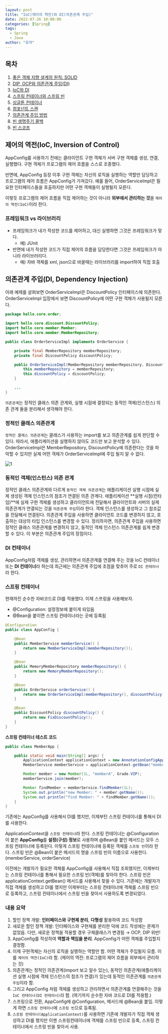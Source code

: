 ```yaml
---
layout: post
title: "IoC(제어의 역전)와 DI(의존관계 주입)"
date: 2022-07-26 10:00:00
categories: [Spring]
tags:
  - Spring
  - Java
author: "유자"
---
```


## 목차

1. [좋은 객체 지향 설계의 원칙: SOLID](https://yessm621.github.io/spring/Spring-SOLID/)
2. [DIP, OCP와 의존관계 주입(DI)](https://yessm621.github.io/spring/Spring-DIP-OCP-DI/)
3. [IoC와 DI](https://yessm621.github.io/spring/Spring-IoC-DI/)
4. [스프링 컨테이너와 스프링 빈](https://yessm621.github.io/spring/Spring-SpringContainer-Bean/)
5. [싱글톤 컨테이너](https://yessm621.github.io/spring/Spring-Singleton/)
6. [컴포넌트 스캔](https://yessm621.github.io/spring/Spring-ComponentScan/)
7. [의존관계 주입 방법](https://yessm621.github.io/spring/Spring-Dependency-Injection/)
8. [빈 생명주기 콜백](https://yessm621.github.io/spring/Spring-BeanLifeCycle/)
9. [빈 스코프](https://yessm621.github.io/spring/Spring-BeanScope/) 

## 제어의 역전(IoC, Inversion of Control)

AppConfig를 사용하기 전에는 클라이언트 구현 객체가 서버 구현 객체를 생성, 연결, 실행했다. 구현 객체가 프로그램의 제어 흐름을 스스로 조종했다.

반면에, AppConfig 등장 이후 구현 객체는 자신의 로직을 실행하는 역할만 담당하고 프로그램의 제어 흐름은 AppConfig가 가져갔다. 예를 들어, OrderServiceImpl은 필요한 인터페이스들을 호출하지만 어떤 구현 객체들이 실행될지 모른다.

이렇듯 프로그램의 제어 흐름을 직접 제어하는 것이 아니라 **외부에서 관리하는 것**을 `제어의 역전(IoC)`이라 한다.

### 프레임워크 vs 라이브러리

- 프레임워크가 내가 작성한 코드를 제어하고, 대신 실행하면 그것은 프레임워크가 맞다.
    - 예) JUnit
- 반면에 내가 작성한 코드가 직접 제어의 흐름을 담당한다면 그것은 프레임워크가 아니라 라이브러리다.
    - 예) 자바 객체를 xml, json으로 바꿀때는 라이브러리를 import하여 직접 호출

## 의존관계 주입(DI, Dependency Injection)

아래 예제를 살펴보면 OrderServiceImpl은 DiscountPolicy 인터페이스에 의존한다. OrderServiceImpl 입장에서 보면 DiscountPolicy에 어떤 구현 객체가 사용될지 모른다.

```java
package hello.core.order;

import hello.core.discount.DiscountPolicy;
import hello.core.member.Member;
import hello.core.member.MemberRepository;

public class OrderServiceImpl implements OrderService {

    private final MemberRepository memberRepository;
    private final DiscountPolicy discountPolicy;

    public OrderServiceImpl(MemberRepository memberRepository, DiscountPolicy discountPolicy) {
        this.memberRepository = memberRepository;
        this.discountPolicy = discountPolicy;
    }

    ...
}
```

`의존관계`는 정적인 클래스 의존 관계와, 실행 시점에 결정되는 동적인 객체(인스턴스) 의존 관계 둘을 분리해서 생각해야 한다.

### 정적인 클래스 의존관계

`정적인 클래스 의존관계`는 클래스가 사용하는 import를 보고 의존관계를 쉽게 판단할 수 있다. 따라서, 애플리케이션을 실행하지 않아도 코드만 보고 분석할 수 있다. OrderServiceImpl은 MemberRepository, DiscountPolicy에 의존한다는 것을 파악할 수 있지만 실제 어떤 객체가 OrderServiceImpl에 주입 될지 알 수 없다.

![1](https://user-images.githubusercontent.com/79130276/180967417-6c366a2f-101c-4067-b26c-a479966ee57c.png)

### 동적인 객체(인스턴스) 의존 관계

정적인 클래스 의존관계와 다르게 `동적인 객체 의존관계`는 애플리케이션 실행 시점에 실제 생성된 객체 인스턴스의 참조가 연결된 의존 관계다. 애플리케이션 **실행 시점(런타임)**에 실제 구현 객체를 생성하고 클라이언트에 전달해서 클라이언트와 서버의 실제 의존관계가 연결되는 것을 `의존관계 주입`이라 한다. 객체 인스턴스를 생성하고 그 참조값을 전달해서 연결된다. 의존관계 주입을 사용하면 클라이언트 코드를 변경하지 않고, 호출하는 대상의 타입 인스턴스를 변경할 수 있다. 정리하자면, 의존관계 주입을 사용하면 정적인 클래스 의존관계를 변경하지 않고, 동적인 객체 인스턴스 의존관계를 쉽게 변경할 수 있다. 이 부분은 의존관계 주입의 장점이다.

### DI 컨테이너

AppConfig처럼 객체를 생성, 관리하면서 의존관계를 연결해 주는 것을 IoC 컨테이너 또는 **DI 컨테이너**라 하는데 최근에는 의존관계 주입에 초점을 맞추어 주로 `DI 컨테이너`라 한다.

### 스프링 컨테이너

현재까진 순수한 자바코드로 DI를 적용했다. 이제 스프링을 사용해보자.

- @Configuration: 설정정보에 붙이게 되있음
- @Bean을 붙이면 스프링 컨테이너라는 곳에 등록됨

```java
@Configuration
public class AppConfig {

    @Bean
    public MemberService memberService() {
        return new MemberServiceImpl(memberRepository());
    }

    @Bean
    public MemoryMemberRepository memberRepository() {
        return new MemoryMemberRepository();
    }

    @Bean
    public OrderService orderService() {
        return new OrderServiceImpl(memberRepository(), discountPolicy());
    }

    @Bean
    public DiscountPolicy discountPolicy() {
        return new FixDiscountPolicy();
    }
}
```

**스프링 컨테이너 테스트 코드**

```java
public class MemberApp {

    public static void main(String[] args) {
        ApplicationContext applicationContext = new AnnotationConfigApplicationContext(AppConfig.class);
        MemberService memberService = applicationContext.getBean("memberService", MemberService.class);

        Member member = new Member(1L, "memberA", Grade.VIP);
        memberService.join(member);

        Member findMember = memberService.findMember(1L);
        System.out.println("new Member: " + member.getName());
        System.out.println("find Member: " + findMember.getName());
    }
}
```

기존에는 AppConfig를 사용해서 DI를 했지만, 이제부턴 스프링 컨테이너를 통해서 DI를 사용한다.

ApplicationContext을 `스프링 컨테이너`라 한다. 스프링 컨테이너는 @Configuration이 붙은 **AppConfig**를 **설정(구성) 정보**로 사용하며 @Bean을 붙인 메서드는 모두 스프링 컨테이너에 등록된다. 이렇게 스프링 컨테이너에 등록된 객체를 `스프링 빈`이라 한다. 스프링 빈은 @Bean이 붙은 메서드의 명을 스프링 빈의 이름으로 사용한다. (memberService, orderService)

이전에는 개발자가 필요한 객체를 AppConfig를 사용해서 직접 조회했지만, 이제부터는 스프링 컨테이너를 통해서 필요한 스프링 빈(객체)를 찾아야 한다. 스프링 빈은 applicationContext.getBean() 메서드를 사용해서 찾을 수 있다. 기존에는 개발자가 직접 객체를 생성하고 DI를 했지만 이제부터는 스프링 컨테이너에 객체를 스프링 빈으로 등록하고, 스프링 컨테이너에서 스프링 빈을 찾아서 사용하도록 변경되었다.

### 내용 요약

1. 할인 정책 개발: **인터페이스와 구현체 분리**, **다형성** 활용하여 코드 작성함
2. 새로운 할인 정책 개발: 인터페이스와 구현체를 분리한 덕에 코드 작성에는 문제가 없었음. 다만, 새로운 정책을 적용할 경우 구체클래스가 변경됨 → OCP, DIP 위반!
3. AppConfig를 작성하여 **역할과 책임을 분리**. AppConfig가 어떤 객체를 주입할지 결정함.
4. 이제 구현객체는 자신의 로직을 실행하는 역할만 함. 어떤 객체가 주입될지 모름. 이를 `제어의 역전(IoC)`라 함. (제어의 역전: 프로그램의 제어 흐름을 외부에서 관리하는 것)
5. 의존관계는 정적인 의존관계(import 보고 알수 있는), 동적인 의존관계(애플리케이션 실행 시점에 객체 인스턴스의 참조가 연결)가 있는데 동적인 의존관계를 `의존관계 주입`이라 함.
6. 그리고 AppConfig 처럼 객체를 생성하고 관리하면서 의존관계를 연결해주는 것을 `IoC 컨테이너(DI 컨테이너)`라 함. (여기까지 순수한 자바 코드로 DI를 적용함.)
7. 스프링으로 전환, AppConfig에 @Configuration, 메서드에 @Bean을 붙임. 이렇게 하면 `스프링 컨테이너`에 `스프링 빈`으로 등록됨.
8. `스프링 컨테이너(ApplicationContext)`를 사용하면 기존에 개발자가 직접 객체 생성하고 DI를 했지만 이젠 스프링컨테이너에 객체를 스프링 빈으로 등록, 스프링 컨테이너에서 스프링 빈을 찾아서 사용.